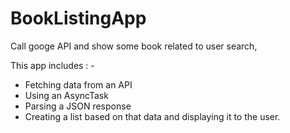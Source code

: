 # BookListingApp
Call googe API and show some book related to user search,

This app includes : -

*  Fetching data from an API
*  Using an AsyncTask
*  Parsing a JSON response
*  Creating a list based on that data and displaying it to the user.

